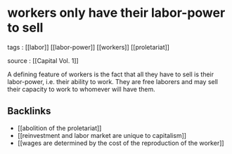 # workers only have their labor-power to sell

tags
: [[labor]] [[labor-power]] [[workers]] [[proletariat]]

source
: [[Capital Vol. 1]]

A defining feature of workers is the fact that all they have to sell is their labor-power, i.e. their ability to work. They are free laborers and may sell their capacity to work to whomever will have them.


## Backlinks

-   [[abolition of the proletariat]]
-   [[reinvestment and labor market are unique to capitalism]]
-   [[wages are determined by the cost of the reproduction of the worker]]
